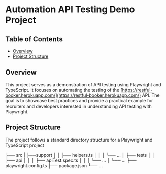 # Automation API Testing Demo Project

## Table of Contents

- [Overview](#overview)
- [Project Structure](#project-structure)

## Overview

This project serves as a demonstration of API testing using Playwright and TypeScript. It focuses on automating the testing of the [https://restful-booker.herokuapp.com/](https://restful-booker.herokuapp.com/) API. The goal is to showcase best practices and provide a practical example for recruiters and developers interested in understanding API testing with Playwright.


## Project Structure

The project follows a standard directory structure for a Playwright and TypeScript project

├── src
| ├──support
│ │ ├── helpers.ts
│ │ │ └── ...
│ ├── tests
│ │ ├── api
│ │ │ ├── apiTest.spec.ts
│ │ │ └── ...
│ └── ...
├── playwright.config.ts
├── package.json
└── ...